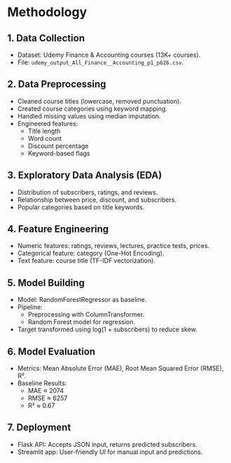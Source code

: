 # Methodology

## 1. Data Collection
- Dataset: Udemy Finance & Accounting courses (13K+ courses).
- File: `udemy_output_All_Finance__Accounting_p1_p626.csv`.

## 2. Data Preprocessing
- Cleaned course titles (lowercase, removed punctuation).
- Created course categories using keyword mapping.
- Handled missing values using median imputation.
- Engineered features:
  - Title length
  - Word count
  - Discount percentage
  - Keyword-based flags

## 3. Exploratory Data Analysis (EDA)
- Distribution of subscribers, ratings, and reviews.
- Relationship between price, discount, and subscribers.
- Popular categories based on title keywords.

## 4. Feature Engineering
- Numeric features: ratings, reviews, lectures, practice tests, prices.
- Categorical feature: category (One-Hot Encoding).
- Text feature: course title (TF-IDF vectorization).

## 5. Model Building
- Model: RandomForestRegressor as baseline.
- Pipeline:
  - Preprocessing with ColumnTransformer.
  - Random Forest model for regression.
- Target transformed using log(1 + subscribers) to reduce skew.

## 6. Model Evaluation
- Metrics: Mean Absolute Error (MAE), Root Mean Squared Error (RMSE), R².
- Baseline Results:
  - MAE ≈ 2074
  - RMSE ≈ 6257
  - R² ≈ 0.67

## 7. Deployment
- Flask API: Accepts JSON input, returns predicted subscribers.
- Streamlit app: User-friendly UI for manual input and predictions.
